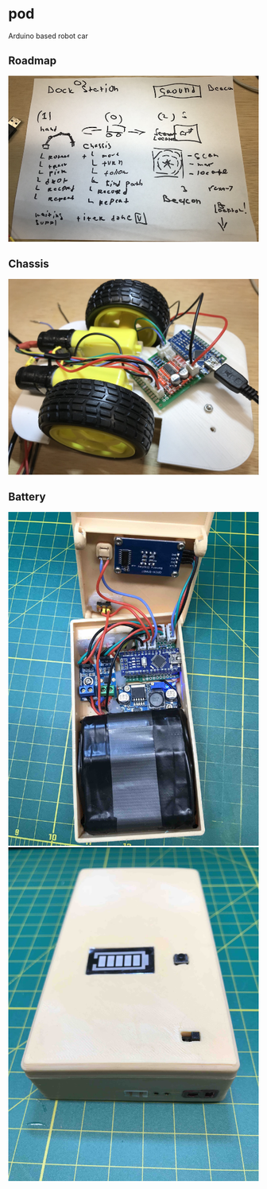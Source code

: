 # pod
Arduino based robot car

## Roadmap
![Roadmap](/roadmap.JPG "roadmap")

## Chassis
![Chassis](/arduino/chassis/chassis.JPG "chassis")

## Battery
![Battery](/arduino/battery/battery.jpg "battery")
![Battery](/arduino/battery/battery2.jpg "battery")


